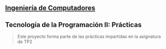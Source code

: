 ## [Ingeniería de Computadores](https://informatica.ucm.es/)
## Tecnología de la Programación II: Prácticas
> Este proyecto forma parte de las prácticas impartidas en la asignatura de TP2

